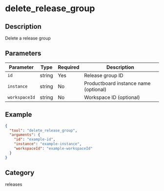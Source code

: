 # delete_release_group

## Description

Delete a release group

## Parameters

| Parameter     | Type   | Required | Description                           |
| ------------- | ------ | -------- | ------------------------------------- |
| `id`          | string | Yes      | Release group ID                      |
| `instance`    | string | No       | Productboard instance name (optional) |
| `workspaceId` | string | No       | Workspace ID (optional)               |

## Example

```json
{
  "tool": "delete_release_group",
  "arguments": {
    "id": "example-id",
    "instance": "example-instance",
    "workspaceId": "example-workspaceId"
  }
}
```

## Category

releases
